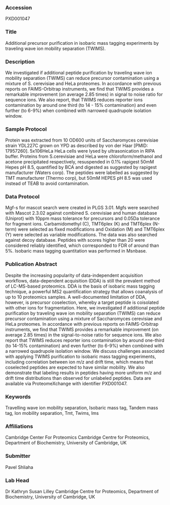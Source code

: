 ### Accession
PXD001047

### Title
Additional precursor purification in isobaric mass tagging experiments by traveling wave ion mobility separation (TWIMS).

### Description
We investigated if additional peptide purification by traveling wave ion mobility separation (TWIMS) can reduce precursor contamination using a mixture of S. cerevisiae and HeLa proteomes. In accordance with previous reports on FAIMS-Orbitrap instruments, we find that TWIMS provides a remarkable improvement (on average 2.85 times) in signal to noise ratio for sequence ions. We also report, that TWIMS reduces reporter ions contamination by around one third (to 14 - 15% contamination) and even further (to 6-9%) when combined with narrowed quadrupole isolation window.

### Sample Protocol
Protein was extracted from 10 OD600 units of Saccharomyces cerevisiae strain YDL227C grown on YPD as described by von der Haar [PMID: 17957260]. 5x106HeLa HeLa cells were lysed by ultrasonication in RIPA buffer. Proteins from S.cerevisiae and HeLa were chloroform/methanol and acetone precipitated respectively, resuspended in 0.1% rapigest 50mM Hepes pH 8.5, quantified by BCA and digested as suggested by rapigest manufacturer (Waters corp). The peptides were labelled as suggested by TMT manufacturer (Thermo corp), but 50mM HEPES pH 8.5 was used instead of TEAB to avoid contamination.

### Data Protocol
Mgf-s for mascot search were created in PLGS 3.01. Mgfs were searched with Mascot 2.3.02 against combined S. cerevisiae and human database (Uniprot) with 10ppm mass tolerance for precursors and 0.05Da tolerance for fragment ions. Carbamidomethyl (C), TMT6plex (K) and TMT6plex (N-term) were selected as fixed modifications and Oxidation (M) and TMT6plex (Y) were selected as variable modifications. The data was also searched against decoy database. Peptides with scores higher than 20 were considered reliably identified, which corresponded to FDR of around than 5%. Isobaric mass tagging quantitation was performed in Msnbase.

### Publication Abstract
Despite the increasing popularity of data-independent acquisition workflows, data-dependent acquisition (DDA) is still the prevalent method of LC-MS-based proteomics. DDA is the basis of isobaric mass tagging technique, a powerful MS2 quantification strategy that allows coanalysis of up to 10 proteomics samples. A well-documented limitation of DDA, however, is precursor coselection, whereby a target peptide is coisolated with other ions for fragmentation. Here, we investigated if additional peptide purification by traveling wave ion mobility separation (TWIMS) can reduce precursor contamination using a mixture of Saccharomyces cerevisiae and HeLa proteomes. In accordance with previous reports on FAIMS-Orbitrap instruments, we find that TWIMS provides a remarkable improvement (on average 2.85 times) in the signal-to-noise ratio for sequence ions. We also report that TWIMS reduces reporter ions contamination by around one-third (to 14-15% contamination) and even further (to 6-9%) when combined with a narrowed quadrupole isolation window. We discuss challenges associated with applying TWIMS purification to isobaric mass tagging experiments, including correlation between ion m/z and drift time, which means that coselected peptides are expected to have similar mobility. We also demonstrate that labeling results in peptides having more uniform m/z and drift time distributions than observed for unlabeled peptides. Data are available via ProteomeXchange with identifier PXD001047.

### Keywords
Travelling wave ion mobility separation, Isobaric mass tag, Tandem mass tag, Ion mobility separation, Tmt, Twims, Ims

### Affiliations
Cambridge Center For Proteomics
Cambridge Centre for Proteomics, Department of Biochemistry, University of Cambridge, UK

### Submitter
Pavel Shliaha

### Lab Head
Dr Kathryn Susan Lilley
Cambridge Centre for Proteomics, Department of Biochemistry, University of Cambridge, UK


